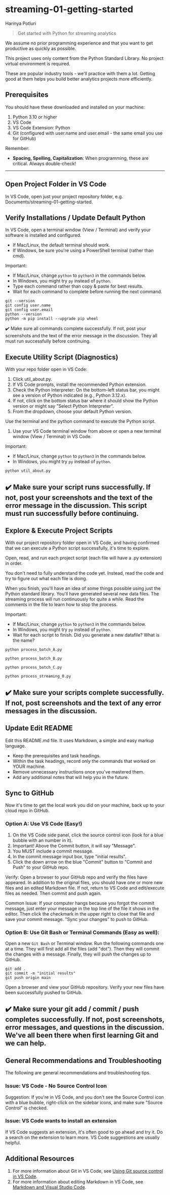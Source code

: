 # streaming-01-getting-started

Harinya Potluri 

> Get started with Python for streaming analytics

We assume no prior programming experience and that you want to 
get productive as quickly as possible.

This project uses only content from the Python Standard Library. 
No project virtual environment is required. 

These are popular industry tools - we'll practice with them a lot. 
Getting good at them helps you build better analytics projects more efficiently. 

## Prerequisites

You should have these downloaded and installed on your machine:

1. Python 3.10 or higher
1. VS Code
1. VS Code Extension: Python
1. Git (configured with user.name and user.email - the same email you use for GitHub)

Remember:

- **Spacing, Spelling, Capitalization**: When programming, these are critical. Always double-check!

---

## Open Project Folder in VS Code

In VS Code, open just your project repository folder, e.g. Documents/streaming-01-getting-started.

## Verify Installations / Update Default Python

In VS Code, open a terminal window (View / Terminal) and verify your software is installed and configured.

- If Mac/Linux, the default terminal should work.
- If Windows, be sure you're using a PowerShell terminal (rather than cmd).

Important: 

- If Mac/Linux, change `python` to `python3` in the commands below.
- In Windows, you might try `py` instead of `python`.
- Type each command rather than copy & paste for best results. 
- Wait for each command to complete before running the next command.

```shell
git --version
git config user.name
git config user.email
python --version
python -m pip install --upgrade pip wheel
```

✔️ Make sure all commands complete successfully. 
If not, post your screenshots and the text of the error message in the discussion.
They all must run successfully before continuing.

## Execute Utility Script (Diagnostics)

With your repo folder open in VS Code:

1. Click util_about.py.
1. If VS Code prompts, install the recommended Python extension.
1. Check the Python Interpreter: On the bottom-left status bar, you might see a version of Python indicated (e.g., Python 3.12.x).
1. If not, click on the bottom status bar where it should show the Python version or might say "Select Python Interpreter".
1. From the dropdown, choose your default Python version.

Use the terminal and the python command to execute the Python script. 

1. Use your VS Code terminal window from above or open a new terminal window (View / Terminal) in VS Code.

Important: 

- If Mac/Linux, change `python` to `python3` in the commands below.
- In Windows, you might try `py` instead of `python`.

```shell
python util_about.py
```

✔️ Make sure your script runs successfully. 
If not, post your screenshots and the text of the error message in the discussion.
This script must run successfully before continuing. 
---


## Explore & Execute Project Scripts

With our project repository folder open in VS Code, and having confirmed that we can execute a Python script successfully, it's time to explore. 

Open, read, and run each project script (each file will have a .py extension) in order.

You don't need to fully understand the code yet. 
Instead, read the code and try to figure out what each file is doing.

When you finish, you'll have an idea of some things possible using just the Python standard library. 
You'll have generated several new data files.
The streaming process will run continuously for quite a while. 
Read the comments in the file to learn how to stop the process.

Important: 

- If Mac/Linux, change `python` to `python3` in the commands below.
- In Windows, you might try `py` instead of `python`.
- Wait for each script to finish. Did you generate a new datafile? What is the name?

```shell
python process_batch_A.py
```

```shell
python process_batch_B.py
```

```shell
python process_batch_C.py
```

```shell
python process_streaming_0.py
```

✔️ Make sure your scripts complete successfully. 
If not, post screenshots and the text of any error messages in the discussion.
---

## Update Edit README

Edit this README.md file. It uses Markdown, a simple and easy markup language.

- Keep the prerequisites and task headings. 
- Within the task headings, record only the commands that worked on YOUR machine. 
- Remove unnecessary instructions once you've mastered them.
- Add any additional notes that will help you in the future.

## Sync to GitHub

Now it's time to get the local work you did on your machine, 
back up to your cloud repo in GitHub.


### Option A: Use VS Code (Easy!)

1. On the VS Code side panel, click the source control icon (look for a blue bubble with an number in it).
1. Important! Above the Commit button, it will say "Message". 
1. You MUST include a commit message. 
1. In the commit message input box, type "initial results".
1. Click the down arrow on the blue "Commit" button to "Commit and Push" to your GitHub repo. 

Verify: Open a browser to your GitHub repo and verify the files have appeared. 
In addition to the original files, you should have one or more new files and an edited Markdown file. 
If not, return to VS Code and edit/execute files as needed. 
Then commit and push again.

Common Issue: If your computer hangs because you forgot the commit message, 
just enter your message in the top line of the file it shows in the editor.
Then click the checkmark in the upper right to close that file and save your commit message.
"Sync your changes" to push to GitHub. 

### Option B: Use Git Bash or Terminal Commands (Easy as well):

Open a new `Git Bash` or Terminal window. Run the following commands one at a time.
They will first add all the files (add "dot"). 
Then they will commit the changes with a message. 
Finally, they will push the changes up to GitHub.

```
git add .
git commit -m "initial results"
git push origin main
```

Open a browser and view your GitHub repository. 
Verify your new files have been successfully pushed to GitHub. 

✔️ Make sure your git add / commit / push completes successfully. 
If not, post screenshots, error messages, and questions in the discussion.
We've all been there when first learning Git and we can help. 
---

## General Recommendations and Troubleshooting

The following are general recommendations and troubleshooting tips.

### Issue: VS Code - No Source Control Icon

Suggestion: If you're in VS Code, and you don't see the Source Control icon with a blue bubble, right-click on the sidebar icons, and make sure "Source Control" is checked.  

### Issue: VS Code wants to install an extension

If VS Code suggests an extension, it's often good to go ahead and try it. 
Do a search on the extension to learn more. VS Code suggestions are usually helpful. 

## Additional Resources

1. For more information about Git in VS Code, see [Using Git source control in VS Code](https://code.visualstudio.com/docs/sourcecontrol/overview).
1. For more information about editing Markdown in VS Code, see [Markdown and Visual Studio Code](https://code.visualstudio.com/docs/languages/markdown).
